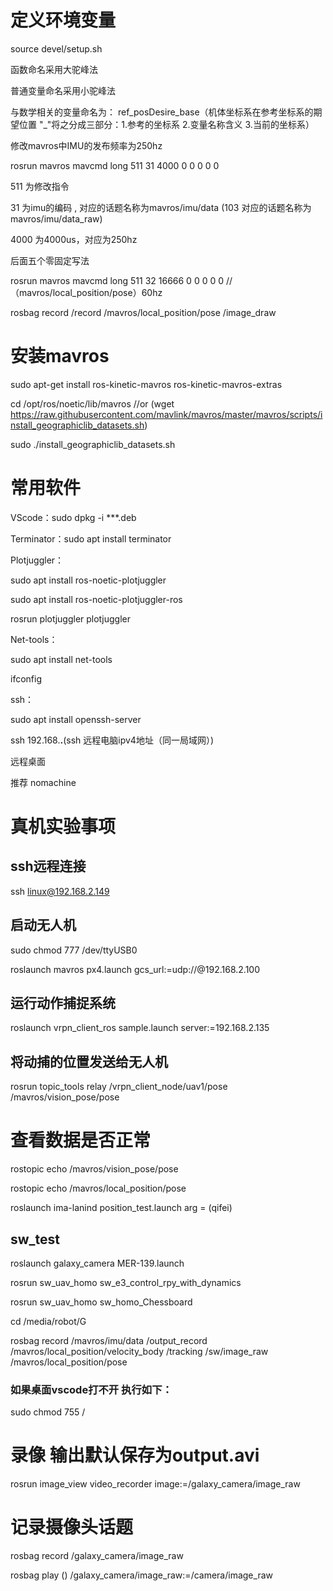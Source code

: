 # 定义环境变量
source devel/setup.sh

函数命名采用大驼峰法

普通变量命名采用小驼峰法

与数学相关的变量命名为：
ref_posDesire_base（机体坐标系在参考坐标系的期望位置  "_"将之分成三部分：1.参考的坐标系 2.变量名称含义 3.当前的坐标系）





修改mavros中IMU的发布频率为250hz

rosrun mavros mavcmd long 511 31 4000 0 0 0 0 0

511 为修改指令

31 为imu的编码 , 对应的话题名称为mavros/imu/data (103 对应的话题名称为mavros/imu/data_raw)

4000 为4000us，对应为250hz

后面五个零固定写法

rosrun mavros mavcmd long 511 32 16666 0 0 0 0 0 
//（mavros/local_position/pose）60hz


rosbag record /record /mavros/local_position/pose /image_draw

# 安装mavros

sudo apt-get install ros-kinetic-mavros ros-kinetic-mavros-extras

cd /opt/ros/noetic/lib/mavros //or (wget https://raw.githubusercontent.com/mavlink/mavros/master/mavros/scripts/install_geographiclib_datasets.sh)

sudo ./install_geographiclib_datasets.sh

# 常用软件
VScode：sudo dpkg -i ***.deb

Terminator：sudo apt install terminator

Plotjuggler：

sudo apt install ros-noetic-plotjuggler

sudo apt install ros-noetic-plotjuggler-ros

rosrun plotjuggler plotjuggler

Net-tools：

sudo apt install net-tools

ifconfig

ssh：

sudo apt install openssh-server

ssh 192.168.**.**(ssh 远程电脑ipv4地址（同一局域网）)

远程桌面

推荐 nomachine


# 真机实验事项
## ssh远程连接
ssh linux@192.168.2.149
## 启动无人机
sudo chmod 777 /dev/ttyUSB0  

roslaunch mavros px4.launch gcs_url:=udp://@192.168.2.100
## 运行动作捕捉系统
roslaunch vrpn_client_ros sample.launch server:=192.168.2.135
## 将动捕的位置发送给无人机
rosrun topic_tools relay /vrpn_client_node/uav1/pose /mavros/vision_pose/pose 


# 查看数据是否正常
rostopic echo /mavros/vision_pose/pose

rostopic echo /mavros/local_position/pose

roslaunch ima-lanind position_test.launch arg =  (qifei)


## sw_test
roslaunch galaxy_camera MER-139.launch 

rosrun sw_uav_homo sw_e3_control_rpy_with_dynamics

rosrun sw_uav_homo sw_homo_Chessboard

cd /media/robot/G

rosbag record  /mavros/imu/data /output_record /mavros/local_position/velocity_body /tracking /sw/image_raw /mavros/local_position/pose


### 如果桌面vscode打不开 执行如下：
sudo chmod 755 /

# 录像  输出默认保存为output.avi
rosrun image_view video_recorder image:=/galaxy_camera/image_raw
# 记录摄像头话题
rosbag record /galaxy_camera/image_raw

rosbag play ()   /galaxy_camera/image_raw:=/camera/image_raw

